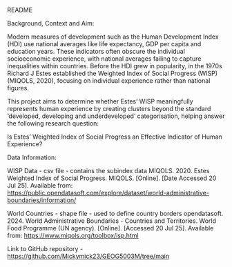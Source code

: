 README

Background, Context and Aim:

Modern measures of development such as the Human Development Index (HDI) use national averages like life expectancy, GDP per capita and education years. These indicators often obscure the individual socioeconomic experience, with national averages failing to capture inequalities within countries. Before the HDI grew in popularity, in the 1970s Richard J Estes established the Weighted Index of Social Progress (WISP) (MIQOLS, 2020), focusing on individual experience rather than national figures.

This project aims to determine whether Estes’  WISP meaningfully represents human experience by creating clusters beyond the standard ‘developed, developing and underdeveloped’ categorisation, helping answer the following research question:

Is Estes’ Weighted Index of Social Progress an Effective Indicator of Human Experience?


Data Information:

WISP Data - csv file - contains the subindex data
MIQOLS. 2020. Estes Weighted Index of Social Progress. MIQOLS. [Online]. [Date Accessed 20 Jul 25]. Available from: https://public.opendatasoft.com/explore/dataset/world-administrative-boundaries/information/

World Countries - shape file - used to define country borders
opendatasoft. 2024. World Administrative Boundaries - Countries and Territories. World Food Programme (UN agency). [Online]. [Accessed 20 Jul 25]. Available from: https://www.miqols.org/toolbox/isp.html


Link to GitHub repository - https://github.com/Mickymick23/GEOG5003M/tree/main
